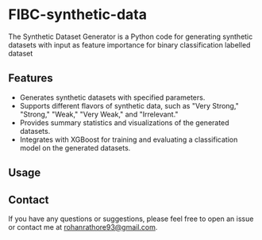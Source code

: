 # FIBC-synthetic-data

The Synthetic Dataset Generator is a Python code for generating synthetic datasets with input as feature importance for binary classification labelled dataset

## Features

- Generates synthetic datasets with specified parameters.
- Supports different flavors of synthetic data, such as "Very Strong," "Strong," "Weak," "Very Weak," and "Irrelevant."
- Provides summary statistics and visualizations of the generated datasets.
- Integrates with XGBoost for training and evaluating a classification model on the generated datasets.

## Usage



## Contact

If you have any questions or suggestions, please feel free to open an issue or contact me at rohanrathore93@gmail.com.